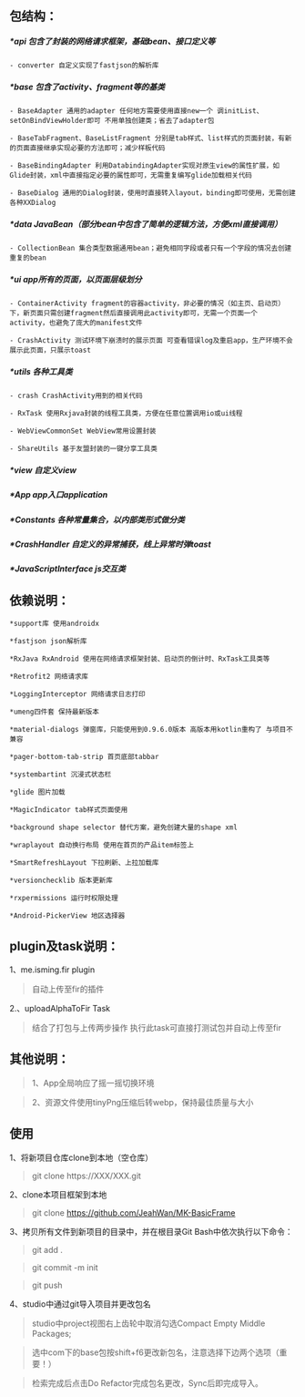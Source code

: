 ## 包结构：

##### *api 包含了封装的网络请求框架，基础bean、接口定义等

    - converter 自定义实现了fastjson的解析库


##### *base 包含了activity、fragment等的基类

    - BaseAdapter 通用的adapter 任何地方需要使用直接new一个 调initList、setOnBindViewHolder即可 不用单独创建类；省去了adapter包

    - BaseTabFragment、BaseListFragment 分别是tab样式、list样式的页面封装，有新的页面直接继承实现必要的方法即可；减少样板代码

    - BaseBindingAdapter 利用DatabindingAdapter实现对原生view的属性扩展，如Glide封装，xml中直接指定必要的属性即可，无需重复编写glide加载相关代码

    - BaseDialog 通用的Dialog封装，使用时直接转入layout，binding即可使用，无需创建各种XXDialog


##### *data JavaBean（部分bean中包含了简单的逻辑方法，方便xml直接调用）

    - CollectionBean 集合类型数据通用bean；避免相同字段或者只有一个字段的情况去创建重复的bean


##### *ui app所有的页面，以页面层级划分

    - ContainerActivity fragment的容器activity，非必要的情况（如主页、启动页）下，新页面只需创建fragment然后直接调用此activity即可，无需一个页面一个activity，也避免了庞大的manifest文件

    - CrashActivity 测试环境下崩溃时的展示页面 可查看错误log及重启app，生产环境不会展示此页面，只展示toast


##### *utils 各种工具类

    - crash CrashActivity用到的相关代码

    - RxTask 使用Rxjava封装的线程工具类，方便在任意位置调用io或ui线程

    - WebViewCommonSet WebView常用设置封装

    - ShareUtils 基于友盟封装的一键分享工具类


##### *view 自定义view


##### *App app入口application


##### *Constants 各种常量集合，以内部类形式做分类


##### *CrashHandler 自定义的异常捕获，线上异常时弹toast


##### *JavaScriptInterface js交互类



## 依赖说明：

    *support库 使用androidx

    *fastjson json解析库

    *RxJava RxAndroid 使用在网络请求框架封装、启动页的倒计时、RxTask工具类等

    *Retrofit2 网络请求库

    *LoggingInterceptor 网络请求日志打印

    *umeng四件套 保持最新版本

    *material-dialogs 弹窗库，只能使用到0.9.6.0版本 高版本用kotlin重构了 与项目不兼容

    *pager-bottom-tab-strip 首页底部tabbar

    *systembartint 沉浸式状态栏

    *glide 图片加载

    *MagicIndicator tab样式页面使用

    *background shape selector 替代方案，避免创建大量的shape xml

    *wraplayout 自动换行布局 使用在首页的产品item标签上

    *SmartRefreshLayout 下拉刷新、上拉加载库

    *versionchecklib 版本更新库

    *rxpermissions 运行时权限处理

    *Android-PickerView 地区选择器



## plugin及task说明：

1、me.isming.fir plugin

> 自动上传至fir的插件

2.、uploadAlphaToFir Task

> 结合了打包与上传两步操作 执行此task可直接打测试包并自动上传至fir



## 其他说明：

> 1、App全局响应了摇一摇切换环境

> 2、资源文件使用tinyPng压缩后转webp，保持最佳质量与大小

## 使用

1、将新项目仓库clone到本地（空仓库）

> git clone https://XXX/XXX.git

2、clone本项目框架到本地

> git clone https://github.com/JeahWan/MK-BasicFrame

3、拷贝所有文件到新项目的目录中，并在根目录Git Bash中依次执行以下命令：

> git add .

> git commit -m init

> git push

4、studio中通过git导入项目并更改包名

> studio中project视图右上齿轮中取消勾选Compact Empty Middle Packages;

> 选中com下的base包按shift+f6更改新包名，注意选择下边两个选项（重要！）

> 检索完成后点击Do Refactor完成包名更改，Sync后即完成导入。
